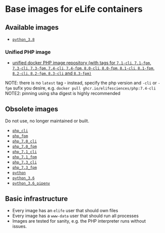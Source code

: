 # Base images for eLife containers

## Available images

- [`python_3.8`](https://hub.docker.com/r/elifesciences/python_3.8/tags)

### Unified PHP image

- [unified docker PHP image repository (with tags for `7.1-cli`, `7.1-fpm`, `7.3-cli`, `7.3-fpm`, `7.4-cli`, `7.4-fpm`, `8.0-cli`, `8.0-fpm`, `8.1-cli`, `8.1-fpm`, `8.2-cli`, `8.2-fpm`, `8.3-cli` and `8.3-fpm)`](https://github.com/elifesciences/elife-base-images/pkgs/container/php)

NOTE: there is no `latest` tag - instead, specify the php version and `-cli` or `-fpm` sufix you desire, e.g. `docker pull ghcr.io/elifesciences/php:7.4-cli`
NOTE2: pinning using sha digest is highly recommended

## Obsolete images

Do not use, no longer maintained or built.

- [`php_cli`](https://hub.docker.com/r/elifesciences/php_cli/tags)
- [`php_fpm`](https://hub.docker.com/r/elifesciences/php_fpm/tags)
- [`php_7.0_cli`](https://hub.docker.com/r/elifesciences/php_7.0_cli/tags)
- [`php_7.0_fpm`](https://hub.docker.com/r/elifesciences/php_7.0_fpm/tags)
- [`php_7.1_cli`](https://hub.docker.com/r/elifesciences/php_7.1_cli/tags)
- [`php_7.1_fpm`](https://hub.docker.com/r/elifesciences/php_7.1_fpm/tags)
- [`php_7.3_cli`](https://hub.docker.com/r/elifesciences/php_7.3_cli/tags)
- [`php_7.3_fpm`](https://hub.docker.com/r/elifesciences/php_7.3_fpm/tags)
- [`python`](https://hub.docker.com/r/elifesciences/python/tags)
- [`python_3.6`](https://hub.docker.com/r/elifesciences/python_3.6/tags)
- [`python_3.6_pipenv`](https://hub.docker.com/r/elifesciences/python_3.6_pipenv/tags)

## Basic infrastructure

- Every image has an `elife` user that should own files
- Every image has a `www-data` user that should run all processes
- Images are tested for sanity, e.g. the PHP interpreter runs without issues.
